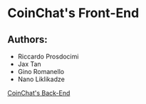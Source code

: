# CoinChat's Front-End

## Authors:
- Riccardo Prosdocimi
- Jax Tan
- Gino Romanello
- Nano Liklikadze

[CoinChat's Back-End](https://github.com/riccardoprosdocimi/coinchat-back-end)
